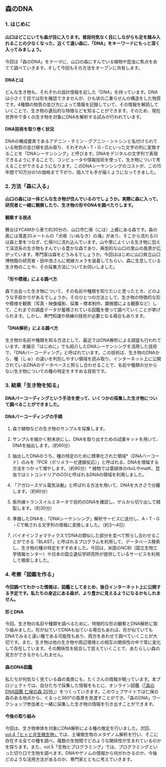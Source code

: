 ## 森のDNA

### 1. はじめに

#### 山口はどこにいても森が目に入ります。普段何気なく目にしながらも足を踏み入れることの少なくなった、近くて遠い森に、「DNA」をキーワードにもっと深く入ってみましょう。

今回は「森のDNA」をテーマに、山口の森にすんでいる植物や昆虫に焦点をあてて調べていきます。そして今回もその方法をオープンに共有します。

#### DNAとは

どんな生き物も、それぞれの設計情報を記した「DNA」を持っています。DNAは小さくて目では形を確認できませんが、ひも状の二重らせんの構造をした物質です。4種類の物質の並び方によって情報を記録していて、その情報を解読していくことで、生き物の遺伝的な特徴などを知ることができます。そのため、現在世界中で多くの生き物を対象にDNAを解析する試みが行われています。

#### DNA技術を取り巻く状況

DNAの構成要素であるアデニン・チミン・グアニン・シトシンと名付けられている物質の並び順を読み取り、それぞれA・T・G・Cといった文字の列に変換することを「DNAシーケンシング」と呼びます。DNAをデジタルの文字列で表現できるようにすることで、コンピュータや情報技術を使って、生き物について考えることができるようになります。このDNAシーケンシングのコストが、この15年間で10万分の1の価格まで下がり、個人でも手が届くようになってきました。

### 2.  方法「森に入る」
#### 山口の森には一体どんな生き物が住んでいるのでしょうか。実際に森に入って、研究者と一緒に観察したり、生き物の形やDNAを調べたりします。

#### 観察する視点  

舞台はYCAMから車で約30分の、山口市仁保（にほ）上郷にある森です。森の奥には落差20メートルの「犬鳴（いぬなき）の滝」があり、そこから流れる川は森と里をつなぎ、仁保川に流れ込んでいます。山や里によくいる生き物に加えて渓流系の生き物もすんでいる豊かな森であり、典型的な山口の里山の風景が広がっています。専門家は森をどうみるでしょうか。今回ははじめに山口県立山口博物館の研究者・田中浩さんに視線カメラを装着してもらい、森に生息している生き物のことや、その採集方法についてお伺いしました。

#### 「形や模様」による調べ方  

森で出会った生き物について、その名前や種類を知りたいと思ったとき、どのような手掛かりがあるでしょうか。そのひとつの方法として、生き物の特徴的な形や模様を観察（写真・映像撮影、採集・標本制作、顕微鏡による観察など）して、これまでの調査データが蓄積されている図鑑を使って調べていくことが挙げられます。しかし、専門知識や熟練の技術が必要となる場合もあります。

#### 「DNA解析」による調べ方

生き物の名前や種類を知る方法として、最近ではDNA解析による調査も行われています。本展示「はじめに」でも紹介したDNAシーケンシングを活用した技術で、「DNAバーコーディング」と呼ばれています。この技術は、生き物のDNAから、種（しゅ）の違いを判別しやすい領域を読み取り、インターネット上に公開されているDNAのデータベースと照らし合わせることで、名前や種類の分からない生き物についての種の特定をすすめる技術です。  

### 3. 結果「生き物を知る」
#### DNAバーコーディングという手法を使って、いくつかの採集した生き物について調べることができました。

#### DNAバーコーディングの手順

1. 森で植物などの生き物のサンプルを採集します。

2. サンプルを細かく粉末状にし、DNAを取り出すための試薬キットを用いて、DNAを抽出します。（約60分）

3. 抽出したDNAのうち、種の特定のために標準化された領域*（DNAバーコード）のみを「PCR（ポリメラーゼ連鎖反応）」と呼ばれる、DNAを増幅する方法をつかって増やします。（約90分）* 植物では葉緑体のrbcLやmatK、昆虫ではミトコンドリアのCOIと呼ばれるDNAの領域を利用しました。
4. 「アガロースゲル電気泳動」と呼ばれる方法を用いて、DNAを大きさで分離します。（約60分）

5. 紫外線トランスイルミネータで目的のDNAを確認し、ゲルから切り出して精製します。（約30分）

6. 準備したDNAを、「DNAシーケンシング」解析サービスに送付し、A・T・G ・Cで略される文字列の情報に変換しました。（約3〜4日）

7. バイオインフォマティクスでDNAの類似した部分を並べて照らし合わせることができる「BLAST」と呼ばれるプログラムを利用して、データベース検索し、生き物の種の特定をすすめました。今回は、米国のNCBI（国立生物工学情報センター）や日本の国立遺伝学研究所が提供しているサービスを利用して検索しました。

### 4. 考察「図鑑を作る」
#### 今回調べてわかった情報は、図鑑としてまとめ、後日インターネット上に公開する予定です。私たちの身近にある森が、より豊かに見えるようになるかもしれません。

#### 形とDNA
今回、生き物の名前や種類を調べるために、特徴的な形の観察とDNA解析に取り組みました。形が似ていてDNAも似ている場合もあれば、形が似ていてもDNAでみると遠い種である可能性もあり、両方をあわせて調べていくことが大切です。また、生き物は他の生き物や周辺環境との相互の関係性の中で常に変化して存在しています。その関係性を総合して捉えていくことで、あたらしい森の見方ができるかもしれません。

#### 森のDNA図鑑
私たちが何気なく見ている森の風景にも、たくさんの情報が眠っています。本プロジェクトでは、自分たちで採集した情報をもとに、オンライン図鑑（[「森のDNA図鑑 仁保の森 2016」](https://special.ycam.jp/dna-of-forests/#/niho)）をつくっていきます。このウェブサイトでは仁保の森のある地点から、ぐるっと360°の風景を見渡すことができ、「森のDNA」ワークショップ参加者と一緒に採集した生き物の情報を引き出すことができます。

#### 今後の取り組み
今回は、生き物単体を対象にDNA解析による種の推定を行いました。次回、[vol.4「ヒトと共生微生物」](https://github.com/YCAMInterlab/BioTIPS/blob/master/2016/4_manandsymbionts.md)では、土壌微生物のメタゲノム解析を行い、そこに存在する全ての種を調べ、複数の生物間でどのような関係性が生まれているのかを探ります。また、vol.5「生物とプログラミング」では、プログラミングといった切り口で生物を調べます。DNAやゲノムの情報から何がわかるのか、今後どのような活用方法があるのか、専門家とともに考えていきます。
